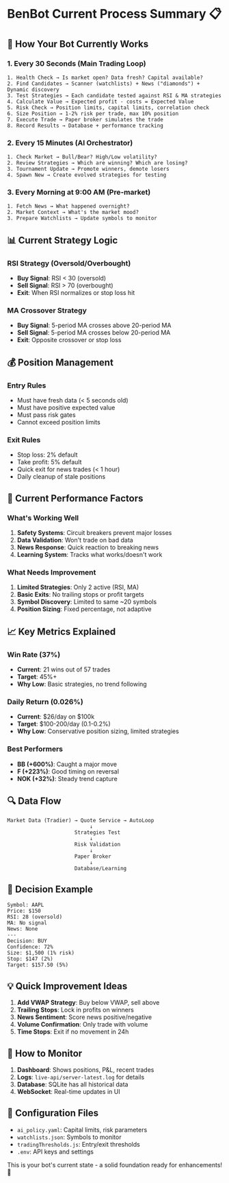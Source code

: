 # BenBot Current Process Summary 📋

## 🔄 How Your Bot Currently Works

### 1. **Every 30 Seconds** (Main Trading Loop)
```
1. Health Check → Is market open? Data fresh? Capital available?
2. Find Candidates → Scanner (watchlists) + News ("diamonds") + Dynamic discovery
3. Test Strategies → Each candidate tested against RSI & MA strategies
4. Calculate Value → Expected profit - costs = Expected Value
5. Risk Check → Position limits, capital limits, correlation check
6. Size Position → 1-2% risk per trade, max 10% position
7. Execute Trade → Paper broker simulates the trade
8. Record Results → Database + performance tracking
```

### 2. **Every 15 Minutes** (AI Orchestrator)
```
1. Check Market → Bull/Bear? High/Low volatility?
2. Review Strategies → Which are winning? Which are losing?
3. Tournament Update → Promote winners, demote losers
4. Spawn New → Create evolved strategies for testing
```

### 3. **Every Morning at 9:00 AM** (Pre-market)
```
1. Fetch News → What happened overnight?
2. Market Context → What's the market mood?
3. Prepare Watchlists → Update symbols to monitor
```

## 📊 Current Strategy Logic

### RSI Strategy (Oversold/Overbought)
- **Buy Signal**: RSI < 30 (oversold)
- **Sell Signal**: RSI > 70 (overbought)
- **Exit**: When RSI normalizes or stop loss hit

### MA Crossover Strategy
- **Buy Signal**: 5-period MA crosses above 20-period MA
- **Sell Signal**: 5-period MA crosses below 20-period MA
- **Exit**: Opposite crossover or stop loss

## 💰 Position Management

### Entry Rules
- Must have fresh data (< 5 seconds old)
- Must have positive expected value
- Must pass risk gates
- Cannot exceed position limits

### Exit Rules
- Stop loss: 2% default
- Take profit: 5% default
- Quick exit for news trades (< 1 hour)
- Daily cleanup of stale positions

## 🎯 Current Performance Factors

### What's Working Well
1. **Safety Systems**: Circuit breakers prevent major losses
2. **Data Validation**: Won't trade on bad data
3. **News Response**: Quick reaction to breaking news
4. **Learning System**: Tracks what works/doesn't work

### What Needs Improvement
1. **Limited Strategies**: Only 2 active (RSI, MA)
2. **Basic Exits**: No trailing stops or profit targets
3. **Symbol Discovery**: Limited to same ~20 symbols
4. **Position Sizing**: Fixed percentage, not adaptive

## 📈 Key Metrics Explained

### Win Rate (37%)
- **Current**: 21 wins out of 57 trades
- **Target**: 45%+ 
- **Why Low**: Basic strategies, no trend following

### Daily Return (0.026%)
- **Current**: $26/day on $100k
- **Target**: $100-200/day (0.1-0.2%)
- **Why Low**: Conservative position sizing, limited strategies

### Best Performers
- **BB (+600%)**: Caught a major move
- **F (+223%)**: Good timing on reversal
- **NOK (+32%)**: Steady trend capture

## 🔍 Data Flow

```
Market Data (Tradier) → Quote Service → AutoLoop
                           ↓
                      Strategies Test
                           ↓
                      Risk Validation
                           ↓
                      Paper Broker
                           ↓
                      Database/Learning
```

## 🚦 Decision Example

```
Symbol: AAPL
Price: $150
RSI: 28 (oversold)
MA: No signal
News: None
---
Decision: BUY
Confidence: 72%
Size: $1,500 (1% risk)
Stop: $147 (2%)
Target: $157.50 (5%)
```

## 💡 Quick Improvement Ideas

1. **Add VWAP Strategy**: Buy below VWAP, sell above
2. **Trailing Stops**: Lock in profits on winners
3. **News Sentiment**: Score news positive/negative
4. **Volume Confirmation**: Only trade with volume
5. **Time Stops**: Exit if no movement in 24h

## 📱 How to Monitor

1. **Dashboard**: Shows positions, P&L, recent trades
2. **Logs**: `live-api/server-latest.log` for details
3. **Database**: SQLite has all historical data
4. **WebSocket**: Real-time updates in UI

## 🔧 Configuration Files

- `ai_policy.yaml`: Capital limits, risk parameters
- `watchlists.json`: Symbols to monitor
- `tradingThresholds.js`: Entry/exit thresholds
- `.env`: API keys and settings

This is your bot's current state - a solid foundation ready for enhancements! 🚀
